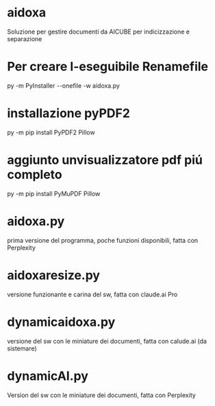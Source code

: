 # aidoxa
Soluzione per gestire documenti da AICUBE per indicizzazione e separazione

# Per creare l-eseguibile Renamefile
py -m PyInstaller --onefile -w aidoxa.py

# installazione pyPDF2
py -m pip install PyPDF2 Pillow

# aggiunto unvisualizzatore pdf piú completo
py -m pip install PyMuPDF Pillow

# aidoxa.py
prima versione del programma, poche funzioni disponibili, fatta con Perplexity

# aidoxaresize.py
versione funzionante e carina del sw, fatta con claude.ai Pro

# dynamicaidoxa.py
versione del sw con le miniature dei documenti, fatta con calude.ai (da sistemare)

# dynamicAI.py
Version del sw con le miniature dei documenti, fatta con Perplexity

